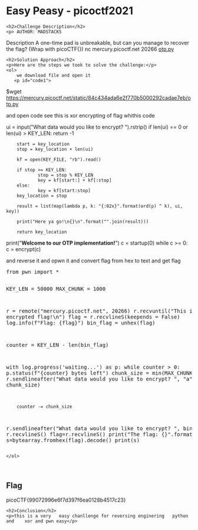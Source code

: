 <title>Easy Peasy - picoctf2021</title>
<!DOCTYPE html>
<html>

<body>
    <h1>Easy Peasy - picoctf2021</h1>

    <h2>Challenge Description</h2>
    <p> AUTHOR: MADSTACKS

Description
A one-time pad is unbreakable, but can you manage to recover the flag? (Wrap with picoCTF{}) nc mercury.picoctf.net 20266 <a href="https://phantom1ss.github.io/blog/2024/practice/picoctf/EasyPeasy/otp.py">otp.py</a>
</p>
 
    <h2>Solution Approach</h2>
    <p>Here are the steps we took to solve the challenge:</p>
    <ol>
        we download file and open it
       <p id="code1">
$wget https://mercury.picoctf.net/static/84c434ada6e2f770b5000292cadae7eb/otp.py
 </p> 
and open code see this is xor encrypting of flag whithis code
<p id="code1">
ui = input("What data would you like to encrypt? ").rstrip()
        if len(ui) == 0 or len(ui) > KEY_LEN:
                return -1

        start = key_location
        stop = key_location + len(ui)

        kf = open(KEY_FILE, "rb").read()

        if stop >= KEY_LEN:
                stop = stop % KEY_LEN
                key = kf[start:] + kf[:stop]
        else:
                key = kf[start:stop]
        key_location = stop

        result = list(map(lambda p, k: "{:02x}".format(ord(p) ^ k), ui, key))

        print("Here ya go!\n{}\n".format("".join(result)))

        return key_location


print("******************Welcome to our OTP implementation!******************")
c = startup(0)
while c >= 0:
        c = encrypt(c)

</p>
 and reverse it and opwn it and convert flag from hex to text and get flag
<pre>
from pwn import *

KEY_LEN = 50000
MAX_CHUNK = 1000

r = remote("mercury.picoctf.net", 20266)
r.recvuntil("This is the encrypted flag!\n")
flag = r.recvlineS(keepends = False)
log.info(f"Flag: {flag}")
bin_flag = unhex(flag)

counter = KEY_LEN - len(bin_flag)

with log.progress('waiting...') as p:
    while counter > 0:
        p.status(f"{counter} bytes left")
        chunk_size = min(MAX_CHUNK, counter)
        r.sendlineafter("What data would you like to encrypt? ", "a" * chunk_size)
        
        counter -= chunk_size
 
r.sendlineafter("What data would you like to encrypt? ", bin_flag)
r.recvlineS()
flag=r.recvlineS()
print("The flag: {}".format(flag))
s=bytearray.fromhex(flag).decode()
print(s)
</pre>      
    
    </ol>
<br>
    <h2>Flag</h2>
    <p class="flag">picoCTF{99072996e6f7d397f6ea0128b4517c23}
</p>

    <h2>Conclusion</h2>
    <p>this is a very   easy chanllenge for reversing enginering   python and    xor and pwn easy</p>
</body>
</html>


